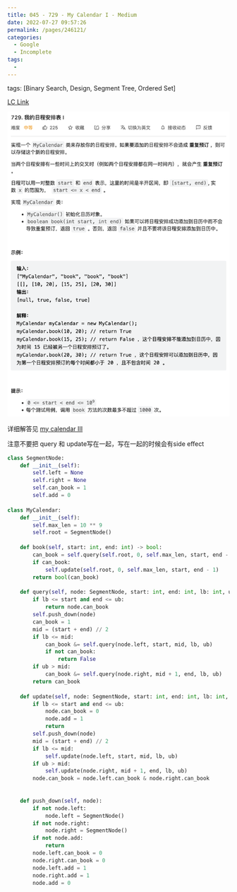 ```yaml
---
title: 045 - 729 - My Calendar I - Medium
date: 2022-07-27 09:57:26
permalink: /pages/246121/
categories:
  - Google
  - Incomplete
tags:
  - 
---
```

tags: [Binary Search, Design, Segment Tree, Ordered Set]

[LC Link](https://leetcode.cn/problems/my-calendar-i/)

![](https://raw.githubusercontent.com/emmableu/image/master/202208091310545.png)

详细解答见 [my calendar III](https://emmableu.github.io/blog/pages/060d0d/)

注意不要把 query 和 update写在一起，写在一起的时候会有side effect 

```python
class SegmentNode:
	def __init__(self):
		self.left = None
		self.right = None
		self.can_book = 1
		self.add = 0
		
class MyCalendar:
	def __init__(self):
		self.max_len = 10 ** 9
		self.root = SegmentNode()

	def book(self, start: int, end: int) -> bool:
		can_book = self.query(self.root, 0, self.max_len, start, end - 1)
		if can_book:
			self.update(self.root, 0, self.max_len, start, end - 1)
		return bool(can_book)

	def query(self, node: SegmentNode, start: int, end: int, lb: int, ub: int):
		if lb <= start and end <= ub:
			return node.can_book
		self.push_down(node)
		can_book = 1
		mid = (start + end) // 2
		if lb <= mid:
			can_book &= self.query(node.left, start, mid, lb, ub)
			if not can_book:
				return False
		if ub > mid:
			can_book &= self.query(node.right, mid + 1, end, lb, ub)
		return can_book

	def update(self, node: SegmentNode, start: int, end: int, lb: int, ub: int):
		if lb <= start and end <= ub:
			node.can_book = 0
			node.add = 1
			return
		self.push_down(node)
		mid = (start + end) // 2
		if lb <= mid:
			self.update(node.left, start, mid, lb, ub)
		if ub > mid:
			self.update(node.right, mid + 1, end, lb, ub)
		node.can_book = node.left.can_book & node.right.can_book

		
	def push_down(self, node):
		if not node.left:
			node.left = SegmentNode()
		if not node.right:
			node.right = SegmentNode()
		if not node.add:
			return 
		node.left.can_book = 0
		node.right.can_book = 0
		node.left.add = 1
		node.right.add = 1
		node.add = 0
```